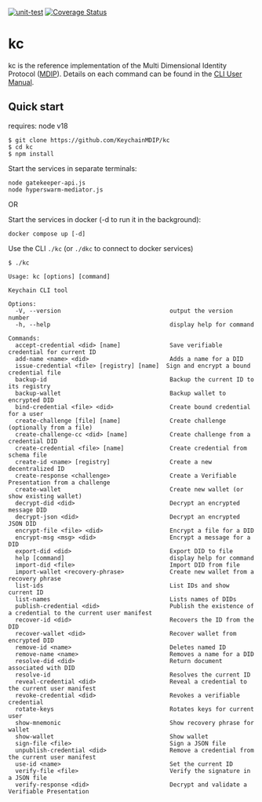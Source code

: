 [![unit-test](https://github.com/KeychainMDIP/kc/actions/workflows/unit-test.yml/badge.svg)](https://github.com/KeychainMDIP/kc/actions/workflows/unit-test.yml) [![Coverage Status](https://coveralls.io/repos/github/KeychainMDIP/kc/badge.svg?branch=main)](https://coveralls.io/github/KeychainMDIP/kc?branch=main)

# kc

kc is the reference implementation of the Multi Dimensional Identity Protocol ([MDIP](doc/DID-scheme/README.md)).
Details on each command can be found in the [CLI User Manual](doc/CLI-user-manual/README.md).

## Quick start

requires: node v18

```
$ git clone https://github.com/KeychainMDIP/kc
$ cd kc
$ npm install
```

Start the services in separate terminals:
```
node gatekeeper-api.js
node hyperswarm-mediator.js
```

OR

Start the services in docker (-d to run it in the background):
```
docker compose up [-d]
```

Use the CLI `./kc` (or `./dkc` to connect to docker services)


```
$ ./kc

Usage: kc [options] [command]

Keychain CLI tool

Options:
  -V, --version                               output the version number
  -h, --help                                  display help for command

Commands:
  accept-credential <did> [name]              Save verifiable credential for current ID
  add-name <name> <did>                       Adds a name for a DID
  issue-credential <file> [registry] [name]  Sign and encrypt a bound credential file
  backup-id                                   Backup the current ID to its registry
  backup-wallet                               Backup wallet to encrypted DID
  bind-credential <file> <did>                Create bound credential for a user
  create-challenge [file] [name]              Create challenge (optionally from a file)
  create-challenge-cc <did> [name]            Create challenge from a credential DID
  create-credential <file> [name]             Create credential from schema file
  create-id <name> [registry]                 Create a new decentralized ID
  create-response <challenge>                 Create a Verifiable Presentation from a challenge
  create-wallet                               Create new wallet (or show existing wallet)
  decrypt-did <did>                           Decrypt an encrypted message DID
  decrypt-json <did>                          Decrypt an encrypted JSON DID
  encrypt-file <file> <did>                   Encrypt a file for a DID
  encrypt-msg <msg> <did>                     Encrypt a message for a DID
  export-did <did>                            Export DID to file
  help [command]                              display help for command
  import-did <file>                           Import DID from file
  import-wallet <recovery-phrase>             Create new wallet from a recovery phrase
  list-ids                                    List IDs and show current ID
  list-names                                  Lists names of DIDs
  publish-credential <did>                    Publish the existence of a credential to the current user manifest
  recover-id <did>                            Recovers the ID from the DID
  recover-wallet <did>                        Recover wallet from encrypted DID
  remove-id <name>                            Deletes named ID
  remove-name <name>                          Removes a name for a DID
  resolve-did <did>                           Return document associated with DID
  resolve-id                                  Resolves the current ID
  reveal-credential <did>                     Reveal a credential to the current user manifest
  revoke-credential <did>                     Revokes a verifiable credential
  rotate-keys                                 Rotates keys for current user
  show-mnemonic                               Show recovery phrase for wallet
  show-wallet                                 Show wallet
  sign-file <file>                            Sign a JSON file
  unpublish-credential <did>                  Remove a credential from the current user manifest
  use-id <name>                               Set the current ID
  verify-file <file>                          Verify the signature in a JSON file
  verify-response <did>                       Decrypt and validate a Verifiable Presentation
```

